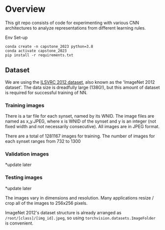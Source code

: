 # Overview

This git repo consists of code for experimenting with various CNN architectures to analyze representations from different learning rules.

Env Set-up
```
conda create -n capstone_2023 python=3.8
conda activate capstone_2023
pip install -r requirements.txt
```
## Dataset

We are using the [ILSVRC 2012 dataset](http://www.image-net.org/challenges/LSVRC/2012/), also known as the 'ImageNet 2012 dataset'.
The data size is dreadfully large (138G!), but this amount of dataset is required for successful training of NN.

### Training images

There is a tar file for each synset, named by its WNID. The image files are named 
as x_y.JPEG, where x is WNID of the synset and y is an integer (not fixed width and not
necessarily consecutive). All images are in JPEG format.

There are a total of 1281167 images for training. The number of images for each 
synset ranges from 732 to 1300


### Validation images
*update later


### Testing images
*update later


The images vary in dimensions and resolution. Many applications resize / crop all of the images to 256x256 pixels.


ImageNet 2012's dataset structure is already arranged as `/root/[class]/[img_id].jpeg`, so using `torchvision.datasets.ImageFolder` is convenient.